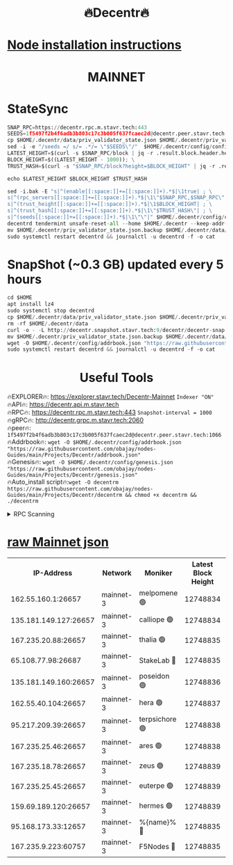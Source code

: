 <h1 align="center"> 🔥Decentr🔥</h1>

[Node installation instructions](https://github.com/obajay/nodes-Guides/tree/main/Projects/Decentr)
=
<h1 align="center"> MAINNET</h1>

# StateSync
```python
SNAP_RPC=https://decentr.rpc.m.stavr.tech:443
SEEDS=1f5497f2b4f6adb3b803c17c3b005f637fcaec2d@decentr.peer.stavr.tech:1066
cp $HOME/.decentr/data/priv_validator_state.json $HOME/.decentr/priv_validator_state.json.backup
sed -i -e "/seeds =/ s/= .*/= \"$SEEDS\"/"  $HOME/.decentr/config/config.toml
LATEST_HEIGHT=$(curl -s $SNAP_RPC/block | jq -r .result.block.header.height); \
BLOCK_HEIGHT=$((LATEST_HEIGHT - 1000)); \
TRUST_HASH=$(curl -s "$SNAP_RPC/block?height=$BLOCK_HEIGHT" | jq -r .result.block_id.hash)

echo $LATEST_HEIGHT $BLOCK_HEIGHT $TRUST_HASH

sed -i.bak -E "s|^(enable[[:space:]]+=[[:space:]]+).*$|\1true| ; \
s|^(rpc_servers[[:space:]]+=[[:space:]]+).*$|\1\"$SNAP_RPC,$SNAP_RPC\"| ; \
s|^(trust_height[[:space:]]+=[[:space:]]+).*$|\1$BLOCK_HEIGHT| ; \
s|^(trust_hash[[:space:]]+=[[:space:]]+).*$|\1\"$TRUST_HASH\"| ; \
s|^(seeds[[:space:]]+=[[:space:]]+).*$|\1\"\"|" $HOME/.decentr/config/config.toml
decentrd tendermint unsafe-reset-all --home $HOME/.decentr --keep-addr-book
mv $HOME/.decentr/priv_validator_state.json.backup $HOME/.decentr/data/priv_validator_state.json
sudo systemctl restart decentrd && journalctl -u decentrd -f -o cat
```
# SnapShot (~0.3 GB) updated every 5 hours
```python
cd $HOME
apt install lz4
sudo systemctl stop decentrd
cp $HOME/.decentr/data/priv_validator_state.json $HOME/.decentr/priv_validator_state.json.backup
rm -rf $HOME/.decentr/data
curl -o - -L http://decentr.snapshot.stavr.tech:9/decentr/decentr-snap.tar.lz4 | lz4 -c -d - | tar -x -C $HOME/.decentr --strip-components 2
mv $HOME/.decentr/priv_validator_state.json.backup $HOME/.decentr/data/priv_validator_state.json
wget -O $HOME/.decentr/config/addrbook.json "https://raw.githubusercontent.com/obajay/nodes-Guides/main/Projects/Decentr/addrbook.json"
sudo systemctl restart decentrd && journalctl -u decentrd -f -o cat
```

 <h1 align="center"> Useful Tools</h1>

🔥EXPLORER🔥:     https://explorer.stavr.tech/Decentr-Mainnet        `Indexer "ON"` \
🔥API🔥:          https://decentr.api.m.stavr.tech \
🔥RPC🔥:          https://decentr.rpc.m.stavr.tech:443              `Snapshot-interval = 1000` \
🔥gRPC🔥:         http://decentr.grpc.m.stavr.tech:2060 \
🔥peer🔥:         `1f5497f2b4f6adb3b803c17c3b005f637fcaec2d@decentr.peer.stavr.tech:1066` \
🔥Addrbook🔥:  `wget -O $HOME/.decentr/config/addrbook.json "https://raw.githubusercontent.com/obajay/nodes-Guides/main/Projects/Decentr/addrbook.json"` \
🔥Genesis🔥:  `wget -O $HOME/.decentr/config/genesis.json "https://raw.githubusercontent.com/obajay/nodes-Guides/main/Projects/Decentr/genesis.json"` \
🔥Auto_install script🔥:`wget -O decentrm https://raw.githubusercontent.com/obajay/nodes-Guides/main/Projects/Decentr/decentrm && chmod +x decentrm && ./decentrm`

<details>
<summary>RPC Scanning</summary>

<h2 align="center"> We scan nodes in real time every 4 hours. And we provide the final result of RPC endpoints.
We cannot influence the operation of these nodes in any way. </h2>


```python
If Voting Power is higher than 0 --> then the Node is a validator of the network and may be subject to attack and be a potential threat to the chain.
```
```python
We marked such validators with a red symbol
```

</details>

[raw Mainnet json](https://rpc-check.decentrm.stavr.tech/decentrm/rpc-decentrm-result.json)
=



<table><tr><th>IP-Address</th><th>Network</th><th>Moniker</th><th>Latest Block Height</th><th>Earliest Block Height</th><th>Catching Up</th><th>Tx Index</th><th>Voting Power</th><th>Scan Time</th></tr><tr><td>162.55.160.1:26657</td><td>mainnet-3</td><td>melpomene 🟢</td><td>12748834</td><td>1688950</td><td>False</td><td>on</td><td>0</td><td>2024-02-05T07:30:30.545542935UTC</td></tr><tr><td>135.181.149.127:26657</td><td>mainnet-3</td><td>calliope 🟢</td><td>12748834</td><td>1688950</td><td>False</td><td>on</td><td>0</td><td>2024-02-05T07:30:32.925120739UTC</td></tr><tr><td>167.235.20.88:26657</td><td>mainnet-3</td><td>thalia 🟢</td><td>12748835</td><td>1688950</td><td>False</td><td>on</td><td>0</td><td>2024-02-05T07:30:38.869903007UTC</td></tr><tr><td>65.108.77.98:26687</td><td>mainnet-3</td><td>StakeLab 🔴</td><td>12748835</td><td>1688950</td><td>False</td><td>on</td><td>5658381</td><td>2024-02-05T07:30:39.331972259UTC</td></tr><tr><td>135.181.149.160:26657</td><td>mainnet-3</td><td>poseidon 🟢</td><td>12748836</td><td>1688950</td><td>False</td><td>on</td><td>0</td><td>2024-02-05T07:30:44.035620087UTC</td></tr><tr><td>162.55.40.104:26657</td><td>mainnet-3</td><td>hera 🟢</td><td>12748837</td><td>1688950</td><td>False</td><td>on</td><td>0</td><td>2024-02-05T07:30:46.366455585UTC</td></tr><tr><td>95.217.209.39:26657</td><td>mainnet-3</td><td>terpsichore 🟢</td><td>12748838</td><td>1688950</td><td>False</td><td>on</td><td>0</td><td>2024-02-05T07:30:52.865922530UTC</td></tr><tr><td>167.235.25.46:26657</td><td>mainnet-3</td><td>ares 🟢</td><td>12748838</td><td>1688950</td><td>False</td><td>on</td><td>0</td><td>2024-02-05T07:30:55.228001425UTC</td></tr><tr><td>167.235.18.78:26657</td><td>mainnet-3</td><td>zeus 🟢</td><td>12748839</td><td>1688950</td><td>False</td><td>on</td><td>0</td><td>2024-02-05T07:30:57.517638229UTC</td></tr><tr><td>167.235.25.45:26657</td><td>mainnet-3</td><td>euterpe 🟢</td><td>12748839</td><td>1688950</td><td>False</td><td>on</td><td>0</td><td>2024-02-05T07:30:57.769621214UTC</td></tr><tr><td>159.69.189.120:26657</td><td>mainnet-3</td><td>hermes 🟢</td><td>12748839</td><td>1688950</td><td>False</td><td>on</td><td>0</td><td>2024-02-05T07:31:00.212326101UTC</td></tr><tr><td>95.168.173.33:12657</td><td>mainnet-3</td><td>%{name}% 🔴</td><td>12748835</td><td>8964001</td><td>False</td><td>on</td><td>4263142</td><td>2024-02-05T07:30:34.143865792UTC</td></tr><tr><td>167.235.9.223:60757</td><td>mainnet-3</td><td>F5Nodes 🔴</td><td>12748835</td><td>12380001</td><td>False</td><td>off</td><td>562</td><td>2024-02-05T07:30:34.513355116UTC</td></tr></table>
